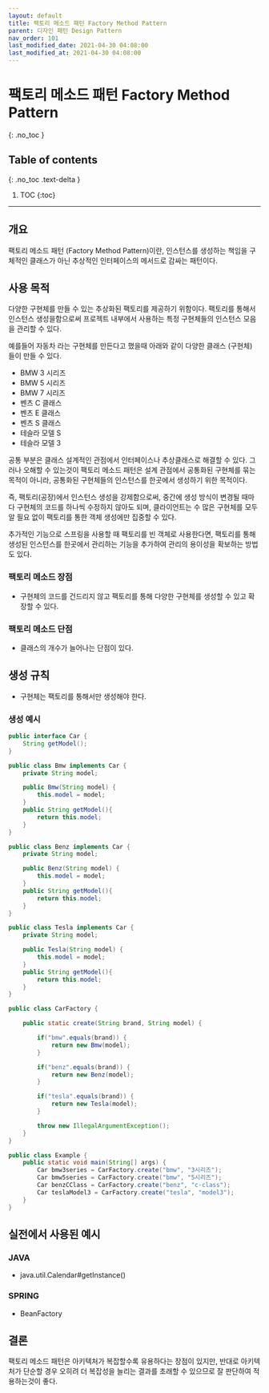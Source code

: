 ```yaml
---
layout: default
title: 팩토리 메소드 패턴 Factory Method Pattern
parent: 디자인 패턴 Design Pattern
nav_order: 101
last_modified_date: 2021-04-30 04:08:00
last_modified_at: 2021-04-30 04:08:00
---
```


# 팩토리 메소드 패턴 Factory Method Pattern
{: .no_toc }

## Table of contents
{: .no_toc .text-delta }

1. TOC
{:toc}

---

## 개요
팩토리 메소드 패턴 (Factory Method Pattern)이란, 인스턴스를 생성하는 책임을 구체적인 클래스가 아닌 추상적인 인터페이스의 메서드로 감싸는 패턴이다.

## 사용 목적


다양한 구현체를 만들 수 있는 추상화된 팩토리를 제공하기 위함이다. 팩토리를 통해서 인스턴스 생성을함으로써 프로젝트 내부에서 사용하는 특정 구현체들의 인스턴스 모음을 관리할 수 있다. 

예를들어 자동차 라는 구현체를 만든다고 했을때 아래와 같이 다양한 클래스 (구현체) 들이 만들 수 있다.

- BMW 3 시리즈
- BMW 5 시리즈
- BMW 7 시리즈 
- 벤츠 C 클래스
- 벤츠 E 클래스
- 벤츠 S 클래스
- 테슬라 모델 S
- 테슬라 모델 3

공통 부분은 클래스 설계적인 관점에서 인터페이스나 추상클래스로 해결할 수 있다. 그러나 오해할 수 있는것이 팩토리 메소드 패턴은 설계 관점에서 공통화된 구현체를 묶는 목적이 아니라, 공통화된 구현체들의 인스턴스를 한곳에서 생성하기 위한 목적이다. 

즉, 팩토리(공장)에서 인스턴스 생성을 강제함으로써, 중간에 생성 방식이 변경될 때마다 구현체의 코드를 하나씩 수정하지 않아도 되며, 클라이언트는 수 많은 구현체를 모두 알 필요 없이 팩토리를 통한 객체 생성에만 집중할 수 있다.

추가적인 기능으로 스프링을 사용할 때 팩토리를 빈 객체로 사용한다면, 팩토리를 통해 생성된 인스턴스를 한곳에서 관리하는 기능을 추가하여 관리의 용이성을 확보하는 방법도 있다.

### 팩토리 메소드 장점

- 구현체의 코드를 건드리지 않고 팩토리를 통해 다양한 구현체를 생성할 수 있고 확장할 수 있다.

### 팩토리 메소드 단점

- 클래스의 개수가 늘어나는 단점이 있다.

## 생성 규칙

- 구현체는 팩토리를 통해서만 생성해야 한다.

### 생성 예시

```java
public interface Car {
    String getModel();
}
```

```java
public class Bmw implements Car {
    private String model;

    public Bmw(String model) {
        this.model = model;
    }
    public String getModel(){
        return this.model;
    }
}
```

```java
public class Benz implements Car {
    private String model;

    public Benz(String model) {
        this.model = model;
    }
    public String getModel(){
        return this.model;
    }
}
```

```java
public class Tesla implements Car {
    private String model;

    public Tesla(String model) {
        this.model = model;
    }
    public String getModel(){
        return this.model;
    }
}
```

```java
public class CarFactory {

    public static create(String brand, String model) {

        if("bmw".equals(brand)) {
            return new Bmw(model);
        }

        if("benz".equals(brand)) {
            return new Benz(model);
        }

        if("tesla".equals(brand)) {
            return new Tesla(model);
        }

        throw new IllegalArgumentException();
    }
}
```

```java
public class Example {
    public static void main(String[] args) {
        Car bmw3series = CarFactory.create("bmw", "3시리즈");
        Car bmw5series = CarFactory.create("bmw", "5시리즈");
        Car benzCClass = CarFactory.create("benz", "c-class");
        Car teslaModel3 = CarFactory.create("tesla", "model3");
    }
}
```

## 실전에서 사용된 예시

### JAVA
- java.util.Calendar#getInstance()

### SPRING
- BeanFactory

## 결론
팩토리 메소드 패턴은 아키텍처가 복잡할수록 유용하다는 장점이 있지만, 반대로 아키텍처가 단순할 경우 오히려 더 복잡성을 늘리는 결과를 초래할 수 있으므로 잘 판단하여 적용하는것이 좋다.